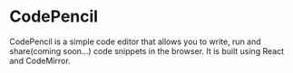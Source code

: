 # CodePencil
CodePencil is a simple code editor that allows you to write, run and share(coming soon...) code snippets in the browser. It is built using React and CodeMirror.